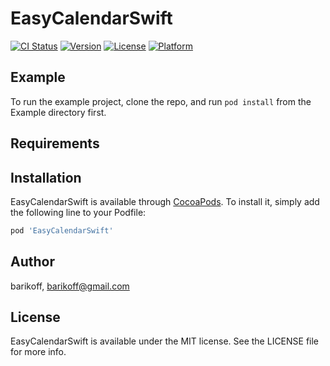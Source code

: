 # EasyCalendarSwift

[![CI Status](https://img.shields.io/travis/barikoff/EasyCalendarSwift.svg?style=flat)](https://travis-ci.org/barikoff/EasyCalendarSwift)
[![Version](https://img.shields.io/cocoapods/v/EasyCalendarSwift.svg?style=flat)](https://cocoapods.org/pods/EasyCalendarSwift)
[![License](https://img.shields.io/cocoapods/l/EasyCalendarSwift.svg?style=flat)](https://cocoapods.org/pods/EasyCalendarSwift)
[![Platform](https://img.shields.io/cocoapods/p/EasyCalendarSwift.svg?style=flat)](https://cocoapods.org/pods/EasyCalendarSwift)

## Example

To run the example project, clone the repo, and run `pod install` from the Example directory first.

## Requirements

## Installation

EasyCalendarSwift is available through [CocoaPods](https://cocoapods.org). To install
it, simply add the following line to your Podfile:

```ruby
pod 'EasyCalendarSwift'
```

## Author

barikoff, barikoff@gmail.com

## License

EasyCalendarSwift is available under the MIT license. See the LICENSE file for more info.
